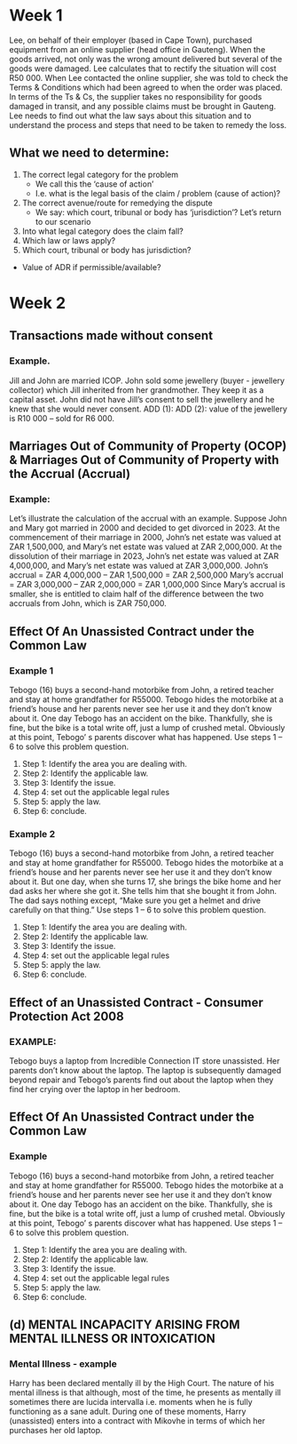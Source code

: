 # Week 1
Lee, on behalf of their employer (based in Cape Town), purchased equipment from an online supplier (head office in Gauteng). When the goods arrived, not only was the wrong amount delivered but several of the goods were damaged. Lee calculates that to rectify the
situation will cost R50 000. When Lee contacted the online supplier, she was told to check the Terms & Conditions which had been agreed to when the order was placed. In terms of the Ts & Cs, the supplier takes no responsibility for goods damaged in transit, and any possible claims must be brought in Gauteng. Lee needs to find out what the law says about this situation and to understand the process and steps that need to be taken to remedy the loss.

## What we need to determine:
1. The correct legal category for the problem
	- We call this the ‘cause of action’
	- I.e. what is the legal basis of the claim / problem (cause of action)?
2. The correct avenue/route for remedying the dispute
	- We say: which court, tribunal or body has ‘jurisdiction’?
Let’s return to our scenario
1. Into what legal category does the claim fall?
2. Which law or laws apply?
3. Which court, tribunal or body has jurisdiction?
- Value of ADR if permissible/available?
# Week 2
## Transactions made without consent
### Example.
Jill and John are married ICOP. John sold some jewellery (buyer - jewellery collector) which Jill inherited from her grandmother. They keep it as a capital asset. John did not have Jill’s consent to sell the jewellery and he knew that she would never consent.
ADD (1):
ADD (2): value of the jewellery is R10 000 – sold for R6 000.

## Marriages Out of Community of Property (OCOP) & Marriages Out of Community of Property with the Accrual (Accrual)
### Example:
Let’s illustrate the calculation of the accrual with an example. Suppose John and Mary got married in 2000 and decided to get divorced in 2023. At the commencement of their marriage in 2000, John’s net estate was valued at ZAR 1,500,000, and Mary’s net estate was valued at ZAR 2,000,000. At the dissolution of their marriage in 2023, John’s net estate was valued at ZAR 4,000,000, and Mary’s net estate was valued at ZAR 3,000,000.
John’s accrual = ZAR 4,000,000 – ZAR 1,500,000 = ZAR 2,500,000
Mary’s accrual = ZAR 3,000,000 – ZAR 2,000,000 = ZAR 1,000,000
Since Mary’s accrual is smaller, she is entitled to claim half of the difference between the two accruals from John, which is ZAR 750,000.

## Effect Of An Unassisted Contract under the Common Law
### Example 1
Tebogo (16) buys a second-hand motorbike from John, a retired teacher and stay at home grandfather for R55000. Tebogo hides the motorbike at a friend’s house and her parents never see her use it and they don’t know about it.
One day Tebogo has an accident on the bike. Thankfully, she is fine, but the bike is a total write off, just a lump of crushed metal.
Obviously at this point, Tebogo’ s parents discover what has happened.
Use steps 1 – 6 to solve this problem question.
1. Step 1: Identify the area you are dealing with.
2. Step 2: Identify the applicable law.
3. Step 3: Identify the issue.
4. Step 4: set out the applicable legal rules
5. Step 5: apply the law.
6. Step 6: conclude.
### Example 2
Tebogo (16) buys a second-hand motorbike from John, a retired teacher and stay at home grandfather for R55000. Tebogo hides the motorbike at a friend’s house and her parents never see her use it and they don’t know about it.
But one day, when she turns 17, she brings the bike home and her dad asks her where she got it. She tells him that she bought it from John. The dad says nothing except, “Make sure you get a helmet and drive carefully on that thing.”
Use steps 1 – 6 to solve this problem question.
1. Step 1: Identify the area you are dealing with.
2. Step 2: Identify the applicable law.
3. Step 3: Identify the issue.
4. Step 4: set out the applicable legal rules
5. Step 5: apply the law.
6. Step 6: conclude.
## Effect of an Unassisted Contract - Consumer Protection Act 2008
### EXAMPLE:
Tebogo buys a laptop from Incredible Connection IT store unassisted. Her parents don’t know about the laptop. The laptop is subsequently damaged beyond repair and Tebogo’s parents find out about the laptop when they find her crying over the laptop in her bedroom.
## Effect Of An Unassisted Contract under the Common Law
### Example
Tebogo (16) buys a second-hand motorbike from John, a retired teacher and stay at home grandfather for R55000. Tebogo hides the motorbike at a friend’s house and her parents never see her use it and they don’t know about it.
One day Tebogo has an accident on the bike. Thankfully, she is fine, but the bike is a total write off, just a lump of crushed metal.
Obviously at this point, Tebogo’ s parents discover what has happened.
Use steps 1 – 6 to solve this problem question.
1. Step 1: Identify the area you are dealing with.
2. Step 2: Identify the applicable law.
3. Step 3: Identify the issue.
4. Step 4: set out the applicable legal rules
5. Step 5: apply the law.
6. Step 6: conclude.
## (d) MENTAL INCAPACITY ARISING FROM MENTAL ILLNESS OR INTOXICATION
### Mental Illness - example
Harry has been declared mentally ill by the High Court. The nature of his mental illness is that although, most of the time, he presents as mentally ill sometimes there are lucida intervalla i.e. moments when he is fully functioning as a sane adult.
During one of these moments, Harry (unassisted) enters into a contract with Mikovhe in terms of which her purchases her old laptop.
